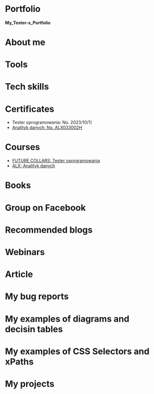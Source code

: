 # Portfolio
#### My_Tester-s_Portfolio
# About me
# Tools
# Tech skills
# Certificates
 * Tester oprogramowania: No. 2023/10/1]
 * [Analityk danych: No. ALX033002H]([https://www.alx.pl/pl/kurs-analiza-danych/](https://www.alx.pl/certyfikat/tomasz-kosakowski/c266e433b1414d0b97b8ccff1035e2a0/))
# Courses
 * [FUTURE COLLARS: Tester oprogramowania](https://futurecollars.com/kursy/tester-oprogramowania/) 
 * [ALX: Analityk danych](https://www.alx.pl/pl/kurs-analiza-danych/)
# Books
# Group on Facebook
# Recommended blogs
# Webinars
# Article
# My bug reports
# My examples of diagrams and decisin tables
# My examples of CSS Selectors and xPaths
# My projects
